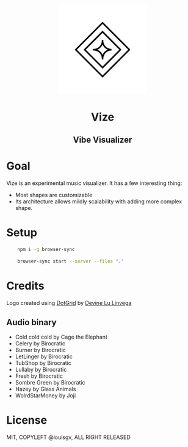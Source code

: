 <p align="center">
  <a href="https://louisgv.me/vize/">
    <img alt="vize" src="https://github.com/louisgv/vize/blob/master/media/icon.png" width="234">
  </a>
</p>

<h1 align="center">
Vize
</h1>

<h2 align="center">
Vibe Visualizer
</h2>

# Goal

Vize is an experimental music visualizer. It has a few interesting thing:
+ Most shapes are customizable
+ Its architecture allows mildly scalability with adding more complex shape.

# Setup

```sh
    npm i -g browser-sync
```

```sh
    browser-sync start --server --files "."
```

# Credits

Logo created using [DotGrid](https://github.com/hundredrabbits/Dotgrid) by [Devine Lu Linvega](https://twitter.com/neauoire)

## Audio binary

+ Cold cold cold by Cage the Elephant
+ Celery by Birocratic
+ Burner by Birocratic
+ LetLinger by Birocratic
+ TubShop by Birocratic
+ Lullaby by Birocratic
+ Fresh by Birocratic
+ Sombre Green by Birocratic
+ Hazey by Glass Animals
+ WolrdStarMoney by Joji

# License

MIT, COPYLEFT @louisgv, ALL RIGHT RELEASED
